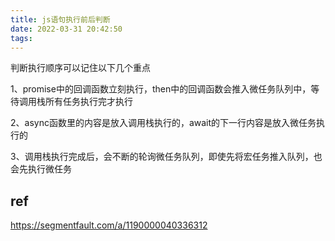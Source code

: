 ```yaml
---
title: js语句执行前后判断
date: 2022-03-31 20:42:50
tags:
---
```


判断执行顺序可以记住以下几个重点

1、promise中的回调函数立刻执行，then中的回调函数会推入微任务队列中，等待调用栈所有任务执行完才执行

2、async函数里的内容是放入调用栈执行的，await的下一行内容是放入微任务执行的

3、调用栈执行完成后，会不断的轮询微任务队列，即使先将宏任务推入队列，也会先执行微任务


## ref
https://segmentfault.com/a/1190000040336312